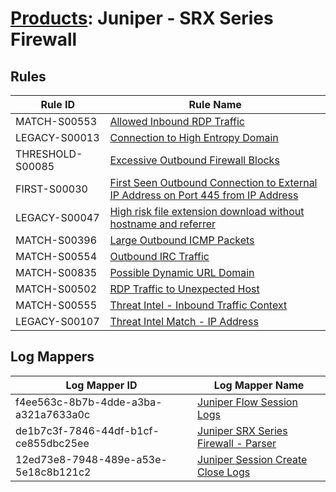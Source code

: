 # [Products](README.md): Juniper - SRX Series Firewall

## Rules

|Rule ID|Rule Name|
|----|----|
|MATCH-S00553|[Allowed Inbound RDP Traffic](../rules/MATCH-S00553.md)|
|LEGACY-S00013|[Connection to High Entropy Domain](../rules/LEGACY-S00013.md)|
|THRESHOLD-S00085|[Excessive Outbound Firewall Blocks](../rules/THRESHOLD-S00085.md)|
|FIRST-S00030|[First Seen Outbound Connection to External IP Address on Port 445 from IP Address](../rules/FIRST-S00030.md)|
|LEGACY-S00047|[High risk file extension download without hostname and referrer](../rules/LEGACY-S00047.md)|
|MATCH-S00396|[Large Outbound ICMP Packets](../rules/MATCH-S00396.md)|
|MATCH-S00554|[Outbound IRC Traffic](../rules/MATCH-S00554.md)|
|MATCH-S00835|[Possible Dynamic URL Domain](../rules/MATCH-S00835.md)|
|MATCH-S00502|[RDP Traffic to Unexpected Host](../rules/MATCH-S00502.md)|
|MATCH-S00555|[Threat Intel - Inbound Traffic Context](../rules/MATCH-S00555.md)|
|LEGACY-S00107|[Threat Intel Match - IP Address](../rules/LEGACY-S00107.md)|


## Log Mappers

|Log Mapper ID|Log Mapper Name|
|----|----|
|f4ee563c-8b7b-4dde-a3ba-a321a7633a0c|[Juniper Flow Session Logs](../mappings/f4ee563c-8b7b-4dde-a3ba-a321a7633a0c.md)|
|de1b7c3f-7846-44df-b1cf-ce855dbc25ee|[Juniper SRX Series Firewall - Parser](../mappings/de1b7c3f-7846-44df-b1cf-ce855dbc25ee.md)|
|12ed73e8-7948-489e-a53e-5e18c8b121c2|[Juniper Session Create Close Logs](../mappings/12ed73e8-7948-489e-a53e-5e18c8b121c2.md)|


